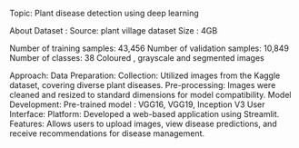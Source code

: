 Topic: Plant disease detection using deep learning

About Dataset :
Source: plant village dataset
Size : 4GB

Number of training samples: 43,456 
Number of validation samples: 10,849 
Number of classes: 38
Coloured , grayscale and segmented images

Approach:
Data Preparation:
Collection: Utilized images from the Kaggle dataset, covering diverse plant diseases.
Pre-processing: Images were cleaned and resized to standard dimensions for model compatibility.
Model Development:
Pre-trained model : VGG16, VGG19,  Inception V3
User Interface:
Platform: Developed a web-based application using Streamlit.
Features: Allows users to upload images, view disease predictions, and receive recommendations for disease management.




